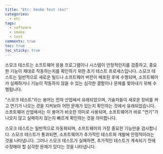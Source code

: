 ```yaml
---
title: "Etc: Smoke Test (ko)"
categories:
  - etc
tags:
  - software
  - smoke
  - test
comments: true
toc: true
toc_sticky: true
---
```



스모크 테스트는 소프트웨어 응용 프로그램이나 시스템이 안정적인지를 검증하고, 중요한 기능이 제대로 작동하는지를 확인하기 위한 초기 테스트 프로세스입니다. 스모크 테스트는 일반적으로 새로운 빌드나 소프트웨어 버전이 배포된 후에 수행되며, 소프트웨어가 실패하거나 기능이 작동하지 않을 수 있는 심각한 결함이나 문제를 찾아내기 위해 수행됩니다.

"스모크 테스트"라는 용어는 전자 산업에서 유래되었으며, 기술자들이 새로운 장비를 켜고 연기가 나오는 것을 지켜보아 어떤 문제가 있는지 확인하는 것에서 유래되었습니다. 소프트웨어 산업에서는 이 용어가 비슷한 의미로 사용되며, 소프트웨어가 바로 "연기"가 나오지 않고 실패하지 않는지 빠르게 확인하는 것을 의미합니다.

스모크 테스트는 일반적으로 자동화되며, 소프트웨어의 가장 중요한 기능만을 검사합니다. 스모크 테스트가 통과되면, 소프트웨어가 추가적인 테스트와 개발에 안정적이라는 것을 나타냅니다. 그러나 스모크 테스트가 실패하면, 추가적인 테스트가 계속되기 전에 수정해야 할 심각한 문제가 있다는 것을 나타냅니다.